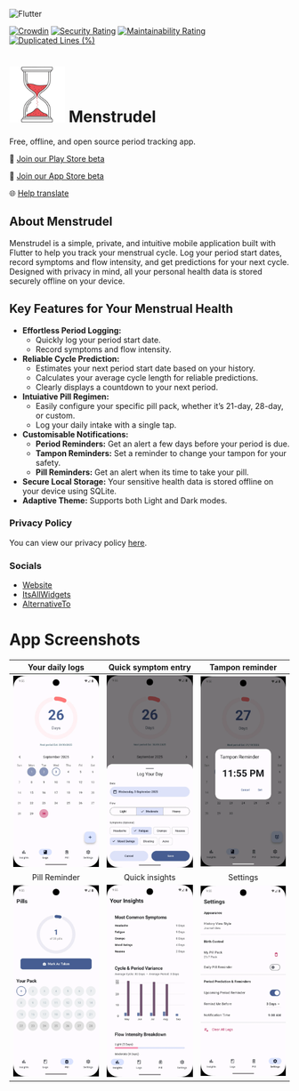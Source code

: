 ![Flutter](https://img.shields.io/badge/Flutter-%2302569B.svg?style=for-the-badge&logo=Flutter&logoColor=white)

[![Crowdin](https://badges.crowdin.net/menstrudel/localized.svg)](https://crowdin.com/project/menstrudel) [![Security Rating](https://sonarcloud.io/api/project_badges/measure?project=J-shw_Menstrudel&metric=security_rating)](https://sonarcloud.io/summary/new_code?id=J-shw_Menstrudel) [![Maintainability Rating](https://sonarcloud.io/api/project_badges/measure?project=J-shw_Menstrudel&metric=sqale_rating)](https://sonarcloud.io/summary/new_code?id=J-shw_Menstrudel) [![Duplicated Lines (%)](https://sonarcloud.io/api/project_badges/measure?project=J-shw_Menstrudel&metric=duplicated_lines_density)](https://sonarcloud.io/summary/new_code?id=J-shw_Menstrudel)
# <img src="icon/Menstrudle_cropped.png" alt="Menstrudel App Icon" width="100"> Menstrudel 

Free, offline, and open source period tracking app.

🤖 [Join our Play Store beta](https://groups.google.com/g/menstrudel-app-testers)

🍎 [Join our App Store beta](https://testflight.apple.com/join/VZPHnFqU)

🌐 [Help translate](https://crowdin.com/project/menstrudel)

## About Menstrudel

Menstrudel is a simple, private, and intuitive mobile application built with Flutter to help you track your menstrual cycle. Log your period start dates, record symptoms and flow intensity, and get predictions for your next cycle. Designed with privacy in mind, all your personal health data is stored securely offline on your device.

## Key Features for Your Menstrual Health

* **Effortless Period Logging:**
    * Quickly log your period start date.
    * Record symptoms and flow intensity.
* **Reliable Cycle Prediction:**
    * Estimates your next period start date based on your history.
    * Calculates your average cycle length for reliable predictions.
    * Clearly displays a countdown to your next period.
* **Intuiative Pill Regimen:**
    * Easily configure your specific pill pack, whether it’s 21-day, 28-day, or custom.
    * Log your daily intake with a single tap.
* **Customisable Notifications:**
    * **Period Reminders:** Get an alert a few days before your period is due.
    * **Tampon Reminders:** Set a reminder to change your tampon for your safety.
    * **Pill Reminders:** Get an alert when its time to take your pill.
* **Secure Local Storage:** Your sensitive health data is stored offline on your device using SQLite.
* **Adaptive Theme:** Supports both Light and Dark modes.
### Privacy Policy

You can view our privacy policy [here](https://menstrudel.app/privacy/).

### Socials

- [Website](https://menstrudel.app/)
- [ItsAllWidgets](https://itsallwidgets.com/menstrudel)
- [AlternativeTo](https://alternativeto.net/software/menstrudel/about/)

# App Screenshots

| Your daily logs |  Quick symptom entry | Tampon reminder |
| :---: | :---: | :---: |
| ![Log View](docs/screenshots/android/logs_screen.webp) | ![Symptom Entry Dialog](docs/screenshots/android/log_screen.webp) | ![Symptom Entry Dialog](docs/screenshots/android/tampon_reminder.webp) |
| Pill Reminder | Quick insights | Settings |
| ![Screenshot of the pill reminder screen in Menstrudel](docs/screenshots/android/pills_screen.webp)  | ![Insights View](docs/screenshots/android/insights_screen.webp) | ![Symptom Entry Dialog](docs/screenshots/android/settings_screen.webp) |  |
